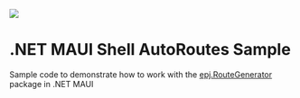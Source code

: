 [![](https://img.shields.io/youtube/views/XNLKyEPWqws?style=social)](https://www.youtube.com/watch?v=XNLKyEPWqws&list=PLfbOp004UaYVgzmTBNVI0ql2qF0LhSEU1&index=33 )

# .NET MAUI Shell AutoRoutes Sample
Sample code to demonstrate how to work with the [epj.RouteGenerator](https://github.com/ewerspej/epj.RouteGenerator) package in .NET MAUI
